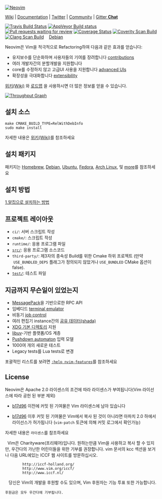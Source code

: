 [![Neovim](https://raw.githubusercontent.com/neovim/neovim.github.io/master/logos/neovim-logo-600x173.png)](https://neovim.io)

[Wiki](https://github.com/jms8732/teamproject/wiki) |
[Documentation](https://neovim.io/doc) |
[Twitter](https://twitter.com/Neovim) |
[Community](https://neovim.io/community/) |
[Gitter **Chat**](https://gitter.im/neovim/neovim)

[![Travis Build Status](https://travis-ci.org/neovim/neovim.svg?branch=master)](https://travis-ci.org/neovim/neovim)
[![AppVeyor Build status](https://ci.appveyor.com/api/projects/status/urdqjrik5u521fac/branch/master?svg=true)](https://ci.appveyor.com/project/neovim/neovim/branch/master)
[![Pull requests waiting for review](https://badge.waffle.io/neovim/neovim.svg?label=RFC&title=RFCs)](https://waffle.io/neovim/neovim)
[![Coverage Status](https://img.shields.io/coveralls/neovim/neovim.svg)](https://coveralls.io/r/neovim/neovim)
[![Coverity Scan Build](https://scan.coverity.com/projects/2227/badge.svg)](https://scan.coverity.com/projects/2227)
[![Clang Scan Build](https://neovim.io/doc/reports/clang/badge.svg)](https://neovim.io/doc/reports/clang)
<a href="https://buildd.debian.org/neovim"><img src="https://www.debian.org/logos/openlogo-nd-25.png" width="13" height="15">Debian</a>

Neovim은 Vim을 적극적으로 Refactoring하여 다음과 같은 효과를 얻습니다:

- 유지보수를 단순화하며 사용자들의 기여를 장려합니다 [contributions](CONTRIBUTING.md)
- 여러 개발자간의 분할개발을 지원합니다
- core를 수정하지 않고 고급UI 사용을 지원합니다 [advanced UIs] 
- 확장성을 극대화합니다 [extensibility](https://github.com/neovim/neovim/wiki/Plugin-UI-architecture)

[위키(Wiki)](https://github.com/jms8732/teamproject/wiki/소개) 와 [로드맵]
을 사용하시면 더 많은 정보를 얻을 수 있습니다.

[![Throughput Graph](https://graphs.waffle.io/neovim/neovim/throughput.svg)](https://waffle.io/neovim/neovim/metrics)

설치 소스
-------------------

    make CMAKE_BUILD_TYPE=RelWithDebInfo
    sudo make install

 자세한 내용은 [위키(Wiki)](https:/github.com/neovim/neovim/wiki/Building-Neovim)를 참조하세요
 
설치 패키지
--------------------

패키지는 [Homebrew], [Debian], [Ubuntu], [Fedora], [Arch Linux], 및
[more](https://github.com/neovim/neovim/wiki/Installing-Neovim)를 참조하세요

설치 방법
--------------------
[1.알집으로 설치하는 방법](http://github.com/jms8732/teamproject/src/알집으로다운받는방법-1.pdf)


프로젝트 레이아웃
--------------

- `ci/`: 서버 스크립트 작성
- `cmake/`: 스크립트 작성
- `runtime/`: 응용 프로그램 파일
- [`src/`](src/nvim/README.md): 응용 프로그램 소스코드
- `third-party/`: 제3자의 종속성 Build를 위한 Cmake 하위 프로젝트 (만약
  `USE_BUNDLED_DEPS` 플래그가 정의되지 않았거나 `USE_BUNDLED` CMake 옵션이 false).
- [`test/`](test/README.md): 테스트 파일

지금까지 무슨일이 있었는지
-----------------------

- [MessagePack](https://msgpack.org)을 기반으로한 RPC API
- 임베디드 [terminal emulator](https://neovim.io/doc/user/nvim_terminal_emulator.html)
- 비동기 [job control](https://github.com/neovim/neovim/pull/2247)
- 여러 편집기 instance간의 [공유 데이터(shada)](https://github.com/neovim/neovim/pull/2506)
- [XDG 기본 디렉토리](https://github.com/neovim/neovim/pull/3470) 지원
- [libuv](https://github.com/libuv/libuv/)-기반 플랫폼/OS 계층
- [Pushdown automaton](https://github.com/neovim/neovim/pull/3413) 입력 모델
- 1000여 개의 새로운 테스트
- Legacy tests를 Lua tests로 변경

포괄적인 리스트를 보려면 [`:help nvim-features`][nvim-features]를 참조하세요

License
-------

Neovim은 Apache 2.0 라이센스의 조건에 따라 라이센스가 부여됩니다(Vim 라이선스에 따라 공헌 된 부분 제외)

- [b17d96][license-commit] 이전에 커밋 된 기여물은 Vim 라이센스에 남아 있습니다

- [b17d96][license-commit] 이후 커밋 된 기여물은 Vim에서 복사 된 것이 아니라면 아파치 2.0 하에서 라이선스가 허가됩니다 (`vim-patch` 토큰에 의해 커밋 로그에서 확인가능)

 자세한 내용은 `라이센스`를 참조하세요

   Vim은 Charityware(프리웨어)입니다. 원하는만큼 Vim을 사용하고 복사 할 수 있지만, 
   우간다의 가난한 어린이들을 위한 기부를 권장합니다. 
   vim 문서의 kcc 섹션을 보거나 다음 URL에있는 ICCF 웹 사이트를 방문하십시오.

            http://iccf-holland.org/
            http://www.vim.org/iccf/
            http://www.iccf.nl/

    당신은 Vim의 개발을 후원할 수도 있으며, Vim 후원자는 기능 투표 또한 가능합니다. 
    
    후원금은 모두 우간다에 기부됩니다.

[license-commit]: https://github.com/neovim/neovim/commit/b17d9691a24099c9210289f16afb1a498a89d803
[nvim-features]: https://neovim.io/doc/user/vim_diff.html#nvim-features
[로드맵]: https://neovim.io/roadmap/
[advanced UIs]: https://github.com/neovim/neovim/wiki/Related-projects#gui-projects
[Homebrew]: https://github.com/neovim/homebrew-neovim#installation
[Debian]: https://packages.debian.org/testing/neovim
[Ubuntu]: http://packages.ubuntu.com/search?keywords=neovim
[Fedora]: https://admin.fedoraproject.org/pkgdb/package/rpms/neovim
[Arch Linux]: https://www.archlinux.org/packages/?q=neovim

<!-- vim: set tw=80: -->
